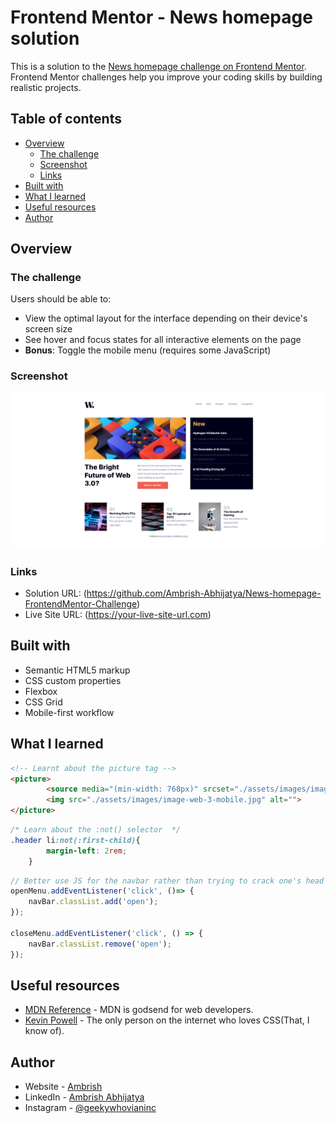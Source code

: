# Frontend Mentor - News homepage solution

This is a solution to the [News homepage challenge on Frontend Mentor](https://www.frontendmentor.io/challenges/news-homepage-H6SWTa1MFl). Frontend Mentor challenges help you improve your coding skills by building realistic projects. 

## Table of contents

- [Overview](#overview)
  - [The challenge](#the-challenge)
  - [Screenshot](#screenshot)
  - [Links](#links)
- [Built with](#built-with)
- [What I learned](#what-i-learned)
- [Useful resources](#useful-resources)
- [Author](#author)


## Overview

### The challenge

Users should be able to:

- View the optimal layout for the interface depending on their device's screen size
- See hover and focus states for all interactive elements on the page
- **Bonus**: Toggle the mobile menu (requires some JavaScript)

### Screenshot

![](./Website_screenshot.png)


### Links

- Solution URL: (https://github.com/Ambrish-Abhijatya/News-homepage-FrontendMentor-Challenge)
- Live Site URL: (https://your-live-site-url.com)


## Built with

- Semantic HTML5 markup
- CSS custom properties
- Flexbox
- CSS Grid
- Mobile-first workflow


## What I learned

```html
<!-- Learnt about the picture tag -->
<picture>
        <source media="(min-width: 768px)" srcset="./assets/images/image-web-3-desktop.jpg">
        <img src="./assets/images/image-web-3-mobile.jpg" alt="">
</picture>
```
```css
/* Learn about the :not() selector  */
.header li:not(:first-child){
        margin-left: 2rem;
    }
```
```js
// Better use JS for the navbar rather than trying to crack one's head with crazy CSS 😅
openMenu.addEventListener('click', ()=> {
    navBar.classList.add('open');
});

closeMenu.addEventListener('click', () => {
    navBar.classList.remove('open');
});
```



## Useful resources

- [MDN Reference](https://developer.mozilla.org/en-US/) - MDN is godsend for web developers.
- [Kevin Powell](https://www.youtube.com/channel/UCJZv4d5rbIKd4QHMPkcABCw) - The only person on the internet who loves CSS(That, I know of).



## Author

- Website - [Ambrish](https://github.com/Ambrish-Abhijatya)
- LinkedIn - [Ambrish Abhijatya](https://www.linkedin.com/in/ambrish-abhijatya-02a679170/)
- Instagram - [@geekywhovianinc](https://www.instagram.com/geekywhovianinc/)

